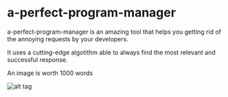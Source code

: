 a-perfect-program-manager
=========================

a-perfect-program-manager is an amazing tool that helps you getting rid of the annoying requests by your developers.

It uses a cutting-edge algotithm able to always find the most relevant and successful response.

An image is worth 1000 words

![alt tag](https://raw.github.com/arialdomartini/a-perfect-program-manager/gh-pages/images/one.png)